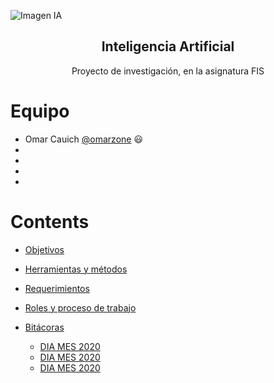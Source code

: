 ![Imagen IA](https://i.imgur.com/hWCbD6J.jpg)

<h2 align="center">Inteligencia Artificial</h2>
<p align="center">
  Proyecto de investigación, en la asignatura FIS
</p>

# Equipo #
- Omar Cauich [@omarzone](https://github.com/omarzone) :smiley:
-
-
-
-

# Contents

- [Objetivos](https://github.com/dani-e1-best/Proyecto-FIS/blob/work/Documentacion/1.%20Objetivos.md)

- [Herramientas y métodos](https://github.com/dani-e1-best/Proyecto-FIS/blob/work/Documentacion/2.%20Herramientas%20y%20m%C3%A9todos.md)
- [Requerimientos](https://github.com/dani-e1-best/Proyecto-FIS/blob/work/Documentacion/3.%20Requerimientos.md)
- [Roles y proceso de trabajo](https://github.com/dani-e1-best/Proyecto-FIS/blob/work/Documentacion/4.%20Roles%20y%20proceso%20de%20trabajo.md)

- [Bitácoras](https://github.com/dani-e1-best/Proyecto-FIS/tree/work/Documentacion/BITACORAS)
    - [DIA MES 2020](https://github.com/dani-e1-best/Proyecto-FIS/blob/work/Documentacion/BITACORAS/01.%20Bitacora%20DIA%20MES%202020.md)
    - [DIA MES 2020](https://github.com/dani-e1-best/Proyecto-FIS/blob/work/Documentacion/BITACORAS/01.%20Bitacora%20DIA%20MES%202020.md)
    - [DIA MES 2020](https://github.com/dani-e1-best/Proyecto-FIS/blob/work/Documentacion/BITACORAS/01.%20Bitacora%20DIA%20MES%202020.md)



